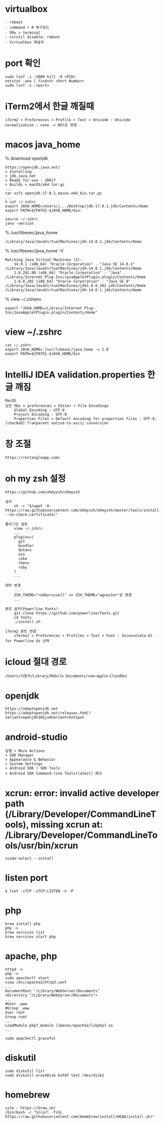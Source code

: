 # virtualbox

```
- reboot 
- command + R 복구모드
- 메뉴 > terminal
- csrutil disable; reboot
- Virtualbox 재설치 
```

# port 확인

```
sudo lsof -i :3000 kill -9 <PID>
netstat -ano | findstr <Port Number>
sudo lsof -i :<port>
```

# iTerm2에서 한글 깨질때
```
iTerm2 > Preferences > Profile > Text > Unicode : Unicode normalization : none -> NFC로 변경
```

# macos java_home

% download openjdk
```
https://openjdk.java.net/
> Installing
> jdk.java.net
> Ready for use : JDK17
> Builds > macOS/x64 tar.gz
...
tar xvfz openjdk-17.0.1_macos-x64_bin.tar.gz
...
% cat ~/.zshrc
export JAVA_HOME=/Users/j.../Desktop/jdk-17.0.1.jdk/Contents/Home
export PATH=${PATH}:$JAVA_HOME/bin:

source ~/.zshrc
java -version
```

% /usr/libexec/java_home
```
/Library/Java/JavaVirtualMachines/jdk-14.0.1.jdk/Contents/Home
```

% /usr/libexec/java_home -V
```
Matching Java Virtual Machines (3):
    14.0.1 (x86_64) "Oracle Corporation" - "Java SE 14.0.1" /Library/Java/JavaVirtualMachines/jdk-14.0.1.jdk/Contents/Home
    1.8.202.08 (x86_64) "Oracle Corporation" - "Java" /Library/Internet Plug-Ins/JavaAppletPlugin.plugin/Contents/Home
    1.8.0_202 (x86_64) "Oracle Corporation" - "Java SE 8" /Library/Java/JavaVirtualMachines/jdk1.8.0_202.jdk/Contents/Home
/Library/Java/JavaVirtualMachines/jdk-14.0.1.jdk/Contents/Home
```

% view ~/.zshenv
```
export "JAVA_HOME=/Library/Internet Plug-Ins/JavaAppletPlugin.plugin/Contents/Home"
```

# view ~/.zshrc
```
cat ~/.zshrc
export JAVA_HOME=`/usr/libexec/java_home -v 1.8`
export PATH=${PATH}:$JAVA_HOME/bin
```

# IntelliJ IDEA validation.properties 한글 깨짐 
```
MacOS
상단 메뉴 > preferences > Editor > File Encodings  
    Global Encoding : UTF-8
    Project Encoding : UTF-8
    Properties Files > Default encoding for properties files : UTF-8, [checked] Tranparent native-to-ascii conversion
```

# 창 조절
```
https://rectangleapp.com/
```

# oh my zsh 설정
```
https://github.com/ohmyzsh/ohmyzsh

설치 
    sh -c "$(wget -O- https://raw.githubusercontent.com/ohmyzsh/ohmyzsh/master/tools/install.sh --no-check-certificate)"

플러그인 설정
    view ~/.zshrc
    ...
    plugins=(
      git
      bundler
      dotenv
      osx
      rake
      rbenv
      ruby
    )
    ...

테마 변경 
    ...
    ZSH_THEME="robbyrussell" => ZSH_THEME="agnoster"로 변경 
    ...

폰트 설치(Powerline Fonts)
    git clone https://github.com/powerline/fonts.git
    cd fonts
    ./install.sh

iTerm2 폰트 변경
    iTerms2 > Preferences > Profiles > Text > Font : Inconsolata-dz for Powerline dz 선택 

```

# icloud 절대 경로

```
/Users/사용자/Library/Mobile Documents/com~apple~CloudDoc
```

# openjdk

```
https://adoptopenjdk.net
https://adoptopenjdk.net/releases.html?variant=openjdk16&jvmVariant=hotspot
```

# android-studio
```
실행 > More Actions 
> SDK Manager 
> Appearance & Behavior 
> System Settings 
> Android SDK | SDK Tools 
> Android SDK Command-line Tools(latest) 체크 
```
# xcrun: error: invalid active developer path (/Library/Developer/CommandLineTools), missing xcrun at: /Library/Developer/CommandLineTools/usr/bin/xcrun
```
xcode-select --install
```
# listen port
```
$ lsof -iTCP -sTCP:LISTEN -n -P
```

# php
```
brew install php
php -v
brew services list
brew services start php
```

# apache, php
```
httpd -v
php -v
sudo apachectl start
view /etc/apache2/httpd.conf
...
DocumentRoot "/Library/WebServer/Documents"
<Directory "/Library/WebServer/Documents">
...
#User _www
#Group _www
User root
Group root
...
LoadModule php7_module libexec/apache2/libphp7.so
...

sudo apachectl graceful
```
           
# diskutil
```
sudo diskutil list
sudo diskutil eraseDisk ExFAT test /dev/disk2
```

# homebrew
```
site : https://brew.sh/
/bin/bash -c "$(curl -fsSL https://raw.githubusercontent.com/Homebrew/install/HEAD/install.sh)"
```

